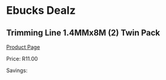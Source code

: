 
# Ebucks Dealz
## Trimming Line 1.4MMx8M (2) Twin Pack
[Product Page](https://www.ebucks.com/web/shop/productSelected.do?prodId=1200602940&catId=363410833)

Price: R11.00

Savings: 


	